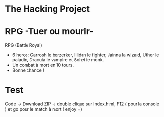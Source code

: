 # The Hacking Project 
# RPG -Tuer ou mourir-

RPG (Battle Royal) 
- 6 heros: Garrosh le berzerker, Illidan le fighter, Jainna la wizard, Uther le paladin, Dracula le vampire et Sohei le monk.
- Un combat à mort en 10 tours.
- Bonne chance !

# Test
Code -> Download ZIP -> double clique sur Index.html, F12 ( pour la console ) et go pour le match à mort ! enjoy =)
        